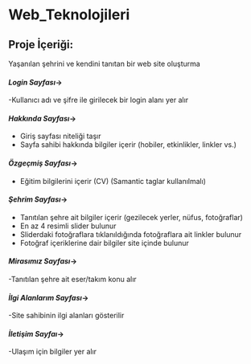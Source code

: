# Web_Teknolojileri

## **Proje İçeriği:** 
 Yaşanılan şehrini ve kendini tanıtan bir web site oluşturma 

#### *Login Sayfası*->
-Kullanıcı adı ve şifre ile girilecek bir login alanı yer alır

#### *Hakkında Sayfası*->
- Giriş sayfası niteliği taşır
- Sayfa sahibi hakkında bilgiler içerir (hobiler, etkinlikler, linkler vs.)

#### *Özgeçmiş Sayfası*->
- Eğitim bilgilerini içerir (CV) (Samantic taglar kullanılmalı)

#### *Şehrim Sayfası*->
- Tanıtılan şehre ait bilgiler içerir (gezilecek yerler, nüfus, fotoğraflar)
- En az 4 resimli slider bulunur 
- Sliderdaki fotoğraflara tıklanıldığında fotoğraflara ait linkler bulunur
- Fotoğraf içeriklerine dair bilgiler site içinde bulunur

#### *Mirasımız Sayfası*->
-Tanıtılan şehre ait eser/takım konu alır

#### *İlgi Alanlarım Sayfası*->
-Site sahibinin ilgi alanları gösterilir

#### *İletişim Sayfaı*->
-Ulaşım için bilgiler yer alır


